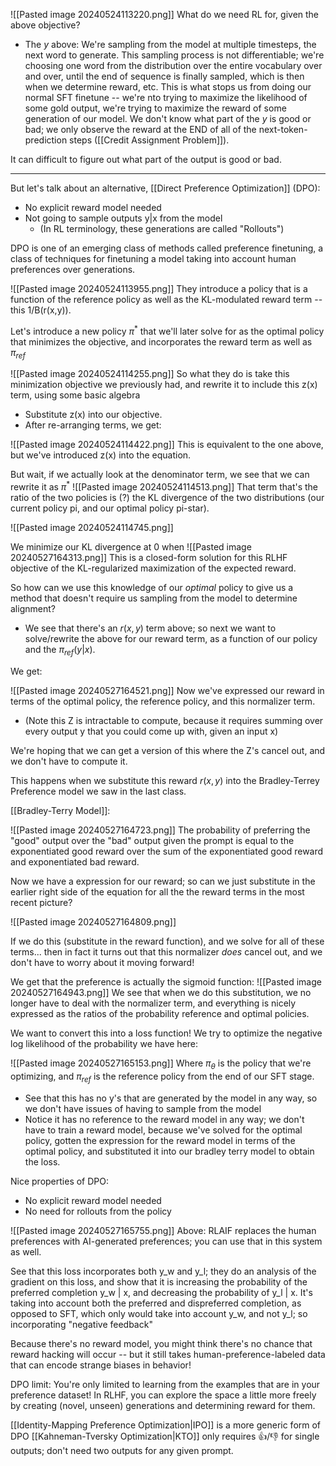 
![[Pasted image 20240524113220.png]]
What do we need RL for, given the above objective?
- The $y$ above: We're sampling from the model at multiple timesteps, the next word to generate. This sampling process is not differentiable; we're choosing one word from the distribution over the entire vocabulary over and over, until the end of sequence is finally sampled, which is then when we determine reward, etc. This is what stops us from doing our normal SFT finetune -- we're nto trying to maximize the likelihood of some gold output, we're trying to maximize the reward of some generation of our model. We don't know what part of the $y$ is good or bad; we only observe the reward at the END of all of the next-token-prediction steps ([[Credit Assignment Problem]]).

It can difficult to figure out what part of the output is good or bad.

----

But let's talk about an alternative, [[Direct Preference Optimization]] (DPO):
- No explicit reward model needed
- Not going to sample outputs y|x from the model
	- (In RL terminology, these generations are called "Rollouts")

DPO is one of an emerging class of methods called preference finetuning, a class of techniques for finetuning a model taking into account human preferences over generations.

![[Pasted image 20240524113955.png]]
They introduce a policy that is a function of the reference policy as well as the KL-modulated reward term -- this 1/B(r(x,y)).

Let's introduce a new policy $\pi^*$ that we'll later solve for as the optimal policy that minimizes the objective, and incorporates the reward term as well as $\pi_{ref}$ 

![[Pasted image 20240524114255.png]]
So what they do is take this minimization objective we previously had, and rewrite it to include this z(x) term, using some basic algebra
- Substitute z(x) into our objective. 
- After re-arranging terms, we get:

![[Pasted image 20240524114422.png]]
This is equivalent to the one above, but we've introduced z(x) into the equation.

But wait, if we actually look at the denominator term, we see that we can rewrite it as $\pi^*$ 
![[Pasted image 20240524114513.png]]
That term that's the  ratio of the two policies is (?) the KL divergence of the two distributions (our current policy pi, and our optimal policy pi-star).

![[Pasted image 20240524114745.png]]

We minimize our KL divergence at 0 when 
![[Pasted image 20240527164313.png]]
This is a closed-form solution for this RLHF objective of the KL-regularized maximization of the expected reward.

So how can we use this knowledge of our *optimal* policy to give us a method that doesn't require us sampling from the model to determine alignment?
- We see that there's an $r(x,y)$ term above; so next we want to solve/rewrite the above for our reward term, as a function of our policy and the $\pi_{ref}(y|x)$. 

We get:

![[Pasted image 20240527164521.png]]
Now we've expressed our reward in terms of the optimal policy, the reference policy, and this normalizer term. 
- (Note this Z is intractable to compute, because it requires summing over every output y that you could come up with, given an input x)

We're hoping that we can get a version of this where the Z's cancel out, and we don't have to compute it.

This happens when we substitute this reward $r(x,y)$ into the Bradley-Terrey Preference model we saw in the last class.

[[Bradley-Terry Model]]:

![[Pasted image 20240527164723.png]]
The probability of preferring the "good" output over the "bad" output given the prompt is equal to the exponentiated good reward over the sum of the exponentiated good reward and exponentiated bad reward.

Now we have a expression for our reward; so can we just substitute in the earlier right side of the equation for all the the reward terms in the most recent picture?

![[Pasted image 20240527164809.png]]

If we do this (substitute in the reward function), and we solve for all of these terms... then in fact it turns out that this normalizer *does* cancel out, and we don't have to worry about it moving forward!

We get that the preference is actually the sigmoid function:
![[Pasted image 20240527164943.png]]
We see that when we do this substitution, we no longer have to deal with the normalizer term, and everything is nicely expressed as the ratios of the probability reference and optimal policies.

We want to convert this into a loss function! We try to optimize the negative log likelihood of the probability we have here:

![[Pasted image 20240527165153.png]]
Where $\pi_{\theta}$ is the policy that we're optimizing, and $\pi_{ref}$ is the reference policy from the end of our SFT stage.
- See that this has no y's that are generated by the model in any way, so we don't have issues of having to sample from the model
- Notice it has no reference to the reward model in any way; we don't have to train a reward model, because we've solved for the optimal policy, gotten the expression for the reward model in terms of the optimal policy, and substituted it into our bradley terry model to obtain the loss.

Nice properties of DPO:
- No explicit reward model needed
- No need for rollouts from the policy

![[Pasted image 20240527165755.png]]
Above: 
RLAIF replaces the human preferences with AI-generated preferences; you can use that in this system as well.

See that this loss incorporates both y_w and y_l; they do an analysis of the gradient on this loss, and show that it is increasing the probability of the preferred completion y_w | x, and decreasing the probability of y_l | x. It's taking into account both the preferred and dispreferred completion, as opposed to SFT, which only would take into account y_w, and not y_l; so incorporating "negative feedback"

Because there's no reward model, you might think there's no chance that reward hacking will occur -- but it still takes human-preference-labeled data that can encode strange biases in behavior!

DPO limit: You're only limited to learning from the examples that are in your preference dataset! In RLHF, you can explore the space a little more freely by creating (novel, unseen) generations and determining reward for them.


[[Identity-Mapping Preference Optimization|IPO]] is a more generic form of DPO
[[Kahneman-Tversky Optimization|KTO]] only requires 👍/👎 for single outputs; don't need two outputs for any given prompt.